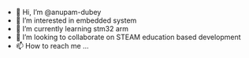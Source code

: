- 👋 Hi, I’m @anupam-dubey
- 👀 I’m interested in embedded system
- 🌱 I’m currently learning stm32 arm
- 💞️ I’m looking to collaborate on STEAM education based development
- 📫 How to reach me ...

<!---
anupam-dubey/anupam-dubey is a ✨ special ✨ repository because its `README.md` (this file) appears on your GitHub profile.
You can click the Preview link to take a look at your changes.
--->
